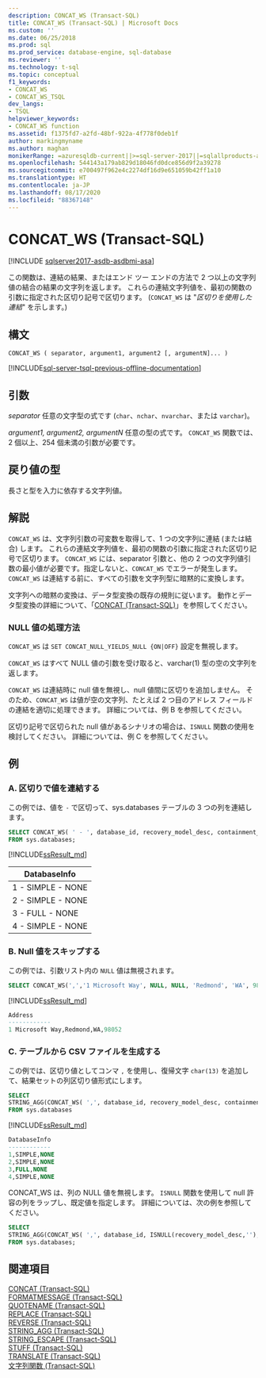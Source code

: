 ```yaml
---
description: CONCAT_WS (Transact-SQL)
title: CONCAT_WS (Transact-SQL) | Microsoft Docs
ms.custom: ''
ms.date: 06/25/2018
ms.prod: sql
ms.prod_service: database-engine, sql-database
ms.reviewer: ''
ms.technology: t-sql
ms.topic: conceptual
f1_keywords:
- CONCAT_WS
- CONCAT_WS_TSQL
dev_langs:
- TSQL
helpviewer_keywords:
- CONCAT_WS function
ms.assetid: f1375fd7-a2fd-48bf-922a-4f778f0deb1f
author: markingmyname
ms.author: maghan
monikerRange: =azuresqldb-current||>=sql-server-2017||=sqlallproducts-allversions||>=sql-server-linux-2017||=azuresqldb-mi-current
ms.openlocfilehash: 544143a179ab829d18046fd0dce856d9f2a39278
ms.sourcegitcommit: e700497f962e4c2274df16d9e651059b42ff1a10
ms.translationtype: HT
ms.contentlocale: ja-JP
ms.lasthandoff: 08/17/2020
ms.locfileid: "88367148"
---
```

# <a name="concat_ws-transact-sql"></a>CONCAT_WS (Transact-SQL)
[!INCLUDE [sqlserver2017-asdb-asdbmi-asa](../../includes/applies-to-version/sqlserver2017-asdb-asdbmi-asa.md)]

この関数は、連結の結果、またはエンド ツー エンドの方法で 2 つ以上の文字列値の結合の結果の文字列を返します。 これらの連結文字列値を、最初の関数の引数に指定された区切り記号で区切ります。 (`CONCAT_WS` は "*区切りを使用した連結*" を示します。)

##  <a name="syntax"></a>構文   
```syntaxsql
CONCAT_WS ( separator, argument1, argument2 [, argumentN]... )
```

[!INCLUDE[sql-server-tsql-previous-offline-documentation](../../includes/sql-server-tsql-previous-offline-documentation.md)]

## <a name="arguments"></a>引数
*separator* 任意の文字型の式です (`char`、`nchar`、`nvarchar`、または `varchar`)。

*argument1, argument2, argumentN* 任意の型の式です。 `CONCAT_WS` 関数では、2 個以上、254 個未満の引数が必要です。

## <a name="return-types"></a>戻り値の型
長さと型を入力に依存する文字列値。

## <a name="remarks"></a>解説   
`CONCAT_WS` は、文字列引数の可変数を取得して、1 つの文字列に連結 (または結合) します。 これらの連結文字列値を、最初の関数の引数に指定された区切り記号で区切ります。 `CONCAT_WS` には、separator 引数と、他の 2 つの文字列値引数の最小値が必要です。指定しないと、`CONCAT_WS` でエラーが発生します。 `CONCAT_WS` は連結する前に、すべての引数を文字列型に暗黙的に変換します。 

文字列への暗黙の変換は、データ型変換の既存の規則に従います。 動作とデータ型変換の詳細について、「[CONCAT (Transact-SQL)](../../t-sql/functions/concat-transact-sql.md)」を参照してください。

### <a name="treatment-of-null-values"></a>NULL 値の処理方法

`CONCAT_WS` は `SET CONCAT_NULL_YIELDS_NULL {ON|OFF}` 設定を無視します。

`CONCAT_WS` はすべて NULL 値の引数を受け取ると、varchar(1) 型の空の文字列を返します。

`CONCAT_WS` は連結時に null 値を無視し、null 値間に区切りを追加しません。 そのため、`CONCAT_WS` は値が空の文字列、たとえば 2 つ目のアドレス フィールドの連結を適切に処理できます。 詳細については、例 B を参照してください。

区切り記号で区切られた null 値があるシナリオの場合は、`ISNULL` 関数の使用を検討してください。 詳細については、例 C を参照してください。

## <a name="examples"></a>例   

### <a name="a--concatenating-values-with-separator"></a>A.  区切りで値を連結する
この例では、値を `-` で区切って、sys.databases テーブルの 3 つの列を連結します。   

```sql
SELECT CONCAT_WS( ' - ', database_id, recovery_model_desc, containment_desc) AS DatabaseInfo
FROM sys.databases;
```

[!INCLUDE[ssResult_md](../../includes/ssresult-md.md)]   

|DatabaseInfo |  
|---------|
|1 - SIMPLE - NONE |
|2 - SIMPLE - NONE |
|3 - FULL - NONE |
|4 - SIMPLE - NONE |


### <a name="b--skipping-null-values"></a>B.  Null 値をスキップする
この例では、引数リスト内の `NULL` 値は無視されます。

```sql
SELECT CONCAT_WS(',','1 Microsoft Way', NULL, NULL, 'Redmond', 'WA', 98052) AS Address;
```

[!INCLUDE[ssResult_md](../../includes/ssresult-md.md)]   

```sql
Address
------------   
1 Microsoft Way,Redmond,WA,98052
```

### <a name="c--generating-csv-file-from-table"></a>C.  テーブルから CSV ファイルを生成する
この例では、区切り値としてコンマ `,` を使用し、復帰文字 `char(13)` を追加して、結果セットの列区切り値形式にします。

```sql
SELECT 
STRING_AGG(CONCAT_WS( ',', database_id, recovery_model_desc, containment_desc), char(13)) AS DatabaseInfo
FROM sys.databases
```

[!INCLUDE[ssResult_md](../../includes/ssresult-md.md)]   

```sql
DatabaseInfo
------------   
1,SIMPLE,NONE
2,SIMPLE,NONE
3,FULL,NONE 
4,SIMPLE,NONE 
```

CONCAT_WS は、列の NULL 値を無視します。 `ISNULL` 関数を使用して null 許容の列をラップし、既定値を指定します。 詳細については、次の例を参照してください。

```sql
SELECT 
STRING_AGG(CONCAT_WS( ',', database_id, ISNULL(recovery_model_desc,''), ISNULL(containment_desc,'N/A')), char(13)) AS DatabaseInfo
FROM sys.databases;
```

## <a name="see-also"></a>関連項目
 [CONCAT &#40;Transact-SQL&#41;](../../t-sql/functions/concat-transact-sql.md)  
 [FORMATMESSAGE &#40;Transact-SQL&#41;](../../t-sql/functions/formatmessage-transact-sql.md)  
 [QUOTENAME &#40;Transact-SQL&#41;](../../t-sql/functions/quotename-transact-sql.md)  
 [REPLACE &#40;Transact-SQL&#41;](../../t-sql/functions/replace-transact-sql.md)  
 [REVERSE &#40;Transact-SQL&#41;](../../t-sql/functions/reverse-transact-sql.md)  
 [STRING_AGG &#40;Transact-SQL&#41;](../../t-sql/functions/string-agg-transact-sql.md)  
 [STRING_ESCAPE &#40;Transact-SQL&#41;](../../t-sql/functions/string-escape-transact-sql.md)  
 [STUFF &#40;Transact-SQL&#41;](../../t-sql/functions/stuff-transact-sql.md)  
 [TRANSLATE &#40;Transact-SQL&#41;](../../t-sql/functions/translate-transact-sql.md)  
 [文字列関数 &#40;Transact-SQL&#41;](../../t-sql/functions/string-functions-transact-sql.md)  

